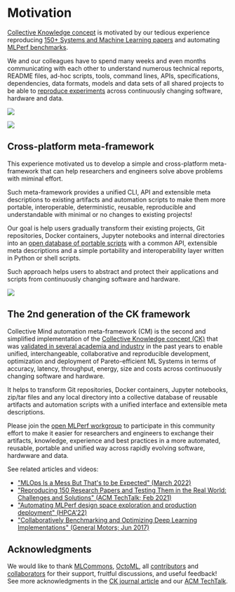 # Motivation

[Collective Knowledge concept](https://arxiv.org/pdf/2011.01149.pdf) is motivated by our tedious experience reproducing 
[150+ Systems and Machine Learning papers](https://learning.acm.org/techtalks/reproducibility)
and automating [MLPerf benchmarks](https://mlcommons.org).

We and our colleagues have to spend many weeks and even months communicating with each other
to understand numerous technical reports, README files, ad-hoc scripts, tools, command lines, APIs,
specifications, dependencies, data formats, models and data sets of all shared projects 
to be able to [reproduce experiments](https://cknowledge.io/?q=%22reproduced-papers%22) 
across continuously changing software, hardware and data.

![](https://cKnowledge.org/images/cm-gap-beween-mlsys-research-and-production.png?id=1)

![](https://cKnowledge.org/images/cm-gap-beween-mlsys-research-and-production2a.png)

## Cross-platform meta-framework

This experience motivated us to develop a simple and cross-platform meta-framework
that can help researchers and engineers solve above problems with miminal effort.

Such meta-framework provides a unified CLI, API and extensible meta descriptions to existing artifacts and automation scripts 
to make them more portable, interoperable, deterministic, reusable, reproducible and understandable
with minimal or no changes to existing projects!

Our goal is help users gradually transform their existing projects, Git repositories, Docker containers,
Jupyter notebooks and internal directories into an [open database of portable scripts](https://github.com/mlcommons/ck/tree/master/cm-mlops/script)
with a common API, extensible meta descriptions and a simple portability and interoperability layer
written in Python or shell scripts.

Such approach helps users to abstract and protect their applications and scripts 
from continuously changing software and hardware.

![](https://cKnowledge.org/images/cm-gap-beween-mlsys-research-and-production3a.png)

## The 2nd generation of the CK framework

Collective Mind automation meta-framework (CM) is the second and simplified implementation 
of the [Collective Knowledge concept (CK)]( https://arxiv.org/abs/2011.01149 )
that was [validated in several academia and industry]( https://cKnowledge.org/partners.html ) in the past years 
to enable unified, interchangeable, collaborative and reproducible development, optimization and deployment
of Pareto-efficient ML Systems in terms of accuracy, latency, throughput, energy, size and costs
across continuously changing software and hardware.

It helps to transform Git repositories, Docker containers, Jupyter notebooks, zip/tar files
and any local directory into a collective database of reusable artifacts 
and automation scripts with a unified interface and extensible meta descriptions.

Please join the [open MLPerf workgroup](../../docs/mlperf-education-workgroup.md)
to participate in this community effort to make it easier for researchers and engineers 
to exchange their artifacts, knowledge, experience and best practices 
in a more automated, reusable, portable and unified way 
across rapidly evolving software, hardwware and data.

See related articles and videos:
* ["MLOps Is a Mess But That's to be Expected" (March 2022)](https://www.mihaileric.com/posts/mlops-is-a-mess)
* ["Reproducing 150 Research Papers and Testing Them in the Real World: Challenges and Solutions" (ACM TechTalk; Feb 2021)](https://learning.acm.org/techtalks/reproducibility)
* ["Automating MLPerf design space exploration and production deployment" (HPCA'22)](https://doi.org/10.5281/zenodo.6475385)
* ["Collaboratively Benchmarking and Optimizing Deep Learning Implementations" (General Motors; Jun 2017)]( https://youtu.be/1ldgVZ64hEI )


## Acknowledgments

We would like to thank [MLCommons](https://mlcommons.org), 
[OctoML](https://octoml.ai), all [contributors](https://github.com/mlcommons/ck/blob/master/CONTRIBUTING.md) 
and [collaborators](https://cKnowledge.org/partners.html) for their support, fruitful discussions, 
and useful feedback! See more acknowledgments in the [CK journal article](https://arxiv.org/abs/2011.01149)
and our [ACM TechTalk](https://www.youtube.com/watch?v=7zpeIVwICa4).
